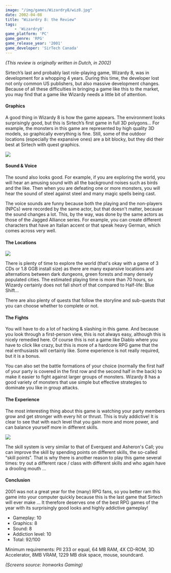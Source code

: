 ```yaml
---
image: "/img/games/Wizardry8/wiz8.jpg"
date: 2002-04-08
title: "Wizardry 8: the Review"
tags:
    - 'Wizardry8'
game_platform: 'PC'
game_genre: 'RPG'
game_release_year: '2001'
game_developer: 'SirTech Canada'
---
```


_(This review is originally written in Dutch, in 2002)_

Sirtech’s last and probably last role-playing game, Wizardy 8, was in development for a whopping 4 years. During this time, the developer lost not only common US publishers, but also massive development changes. Because of all these difficulties in bringing a game like this to the market, you may find that a game like Wizardy needs a little bit of attention.

#### Graphics

A good thing in Wizardy 8 is how the game appears. The environment looks surprisingly good, but this is Sirtech’s first game in full 3D polygons… For example, the monsters in this game are represented by high quality 3D models, so graphically everything is fine. Still, some of the outdoor locations (especially the expansive ones) are a bit blocky, but they did their best at Sirtech with quest graphics.

![](/img/games/Wizardry8/screen004.jpg)

#### Sound & Voice

The sound also looks good. For example, if you are exploring the world, you will hear an amusing sound with all the background noises such as birds and the like. Then when you are defeating one or more monsters, you will hear the sound of steel against steel and many magic spells being cast.

The voice sounds are funny because both the playing and the non-players (NPCs) were recorded by the same actor, but that doesn't matter, because the sound changes a lot. This, by the way, was done by the same actors as those of the Jagged Alliance series. For example, you can create different characters that have an Italian accent or that speak heavy German, which comes across very well.

#### The Locations

![](/img/games/Wizardry8/screen001.jpg)

There is plenty of time to explore the world (that's okay with a game of 3 CDs or 1.8 GGB install size) as there are many expansive locations and alternations between dark dungeons, green forests and many densely populated cities. The estimated playing time is more than 70 hours, so Wizardy certainly does not fall short of that compared to Half-life: Blue Shift… 

There are also plenty of quests that follow the storyline and sub-quests that you can choose whether to complete or not.

#### The Fights

You will have to do a lot of hacking & slashing in this game. And because you look through a first-person view, this is not always easy, although this is nicely remedied here. Of course this is not a game like Diablo where you have to click like crazy, but this is more of a hardcore RPG game that the real enthusiasts will certainly like. Some experience is not really required, but it is a bonus. 

You can also set the battle formations of your choice (normally the first half of your party is covered in the first row and the second half in the back) to make it easier to fight against larger groups of monsters. Wizardy 8 has a good variety of monsters that use simple but effective strategies to dominate you like in group attacks.

#### The Experience

The most interesting thing about this game is watching your party members grow and get stronger with every hit or thrust. This is truly addictive! It is clear to see that with each level that you gain more and more power, and can balance yourself more in different skills.

![](/img/games/Wizardry8/screen002.jpg)

The skill system is very similar to that of Everquest and Asheron's Call; you can improve the skill by spending points on different skills, the so-called “skill points”. That is why there is another reason to play this game several times: try out a different race / class with different skills and who again have a drooling mouth ...

#### Conclusion

2001 was not a great year for the (many) RPG fans, so you better ram this game into your computer quickly because this is the last game that Sirtech will ever make ... It therefore deserves one of the best RPG games of the year with its surprisingly good looks and highly addictive gameplay!

- Gameplay: 10
- Graphics: 8
- Sound: 8
- Addiction level: 10
- Total: 92/100

Minimum requirements:  PII 233 or equal, 64 MB RAM, 4X CD-ROM, 3D Accelerator, 8MB VRAM, 1229 MB disk space, mouse, soundcard.

_(Screens source: Ironworks Gaming)_
